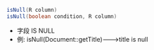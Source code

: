 ```java
isNull(R column)
isNull(boolean condition, R column)
```

- 字段 IS NULL
- 例: isNull(Document::getTitle)--->title is null
